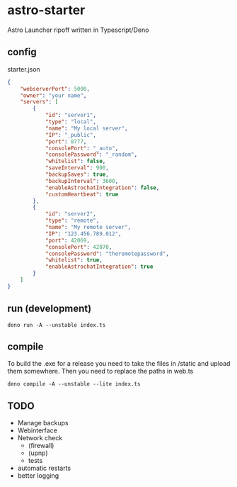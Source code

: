 # astro-starter

Astro Launcher ripoff written in Typescript/Deno

## config

starter.json

```json
{
    "webserverPort": 5000,
    "owner": "your name",
    "servers": [
        {
            "id": "server1",
            "type": "local",
            "name": "My local server",
            "IP": "_public",
            "port": 8777,
            "consolePort": "_auto",
            "consolePassword": "_random",
            "whitelist": false,
            "saveInterval": 900,
            "backupSaves": true,
            "backupInterval": 3600,
            "enableAstrochatIntegration": false,
            "customHeartbeat": true
        },
        {
            "id": "server2",
            "type": "remote",
            "name": "My remote server",
            "IP": "123.456.789.012",
            "port": 42069,
            "consolePort": 42070,
            "consolePassword": "theremotepassword",
            "whitelist": true,
            "enableAstrochatIntegration": true
        }
    ]
}
```

## run (development)

```
deno run -A --unstable index.ts
```

## compile

To build the .exe for a release you need to take the files in /static and upload them somewhere.
Then you need to replace the paths in web.ts

```
deno compile -A --unstable --lite index.ts
```

## TODO

-   Manage backups
-   Webinterface
-   Network check
    -   (firewall)
    -   (upnp)
    -   tests
-   automatic restarts
-   better logging

